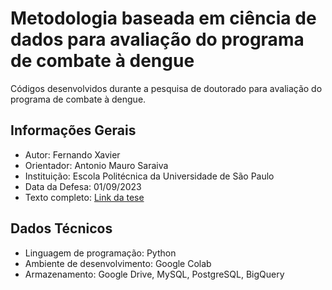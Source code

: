 # Metodologia baseada em ciência de dados para avaliação do programa de combate à dengue
Códigos desenvolvidos durante a pesquisa de doutorado para avaliação do programa de combate à dengue.

## Informações Gerais

- Autor: Fernando Xavier
- Orientador: Antonio Mauro Saraiva
- Instituição: Escola Politécnica da Universidade de São Paulo
- Data da Defesa: 01/09/2023
- Texto completo: <a href="https://www.teses.usp.br/teses/disponiveis/3/3141/tde-09112023-115721/pt-br.php" target="_blank">Link da tese</a>

## Dados Técnicos
- Linguagem de programação: Python
- Ambiente de desenvolvimento: Google Colab
- Armazenamento: Google Drive, MySQL, PostgreSQL, BigQuery
